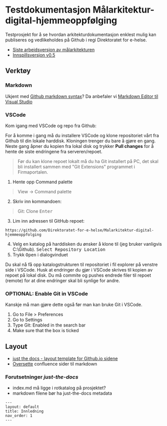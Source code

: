 # Testdokumentasjon Målarkitektur-digital-hjemmeoppfølging

Testprosjekt for å se hvordan arkitekturdokumentasjon enklest mulig kan publiseres og vedlikeholdes på Github i regi Direktoratet for e-helse.

* [Siste arbeidsversjon av målarkitekturen](https://direktoratet-for-e-helse.github.io/Malarkitektur-digital-hjemmeoppfolging/currentbuild)
* [Innspillsversjon v0.5](https://direktoratet-for-e-helse.github.io/Malarkitektur-digital-hjemmeoppfolging/version-0.5)


## Verktøy

### Markdown

Ukjent med [Github markdown syntax](https://docs.github.com/en/get-started/writing-on-github/getting-started-with-writing-and-formatting-on-github/basic-writing-and-formatting-syntax)? Da anbefaler vi [Markdown Editor til Visual Studio](https://marketplace.visualstudio.com/items?itemName=zaaack.markdown-editor)

### VSCode

Kom igang med VSCode og repo fra Github:

For å komme i gang må du installere VSCode og klone repositoriet vårt fra Github til din lokale harddisk. Kloningen trenger du bare å gjøre en gang. Neste gang åpner du kopien fra lokal disk og trykker **Pull changes** for å hente de siste endringene fra serveren/repoet.

> Før du kan klone repoet lokalt må du ha Git installert på PC, det skal bli installert sammen med "Git Extensions" programmet i Firmaportalen.

1. Hente opp Command palette
> View -> Command palette

2. Skriv inn kommandoen: 
> Git: Clone <kbd>Enter</kbd>
3. Lim inn adressen til GitHub repoet:
~~~
https://github.com/Direktoratet-for-e-helse/Malarkitektur-digital-hjemmeoppfolging
~~~
4. Velg en katalog på harddisken du ønsker å klone til (jeg bruker vanligvis C:\Github). <kbd>Select Repository Location</kpd>
5. Trykk <kbd>Open</kbd> i dialogvinduet

Du skal nå få opp katalogstrukturen til repositoriet i fil explorer på venstre side i VSCode.
Husk at endringer du gjør i VSCode skrives til kopien av repoet på lokal disk. Du må commite og pushes endrede filer til repoet (remote) for at dine endringer skal bli synlige for andre.

### OPTIONAL: Enable Git in VSCode

Kanskje må man gjøre dette også før man kan bruke Git i VSCode.

1. Go to File > Preferences
1. Go to Settings
1. Type Git: Enabled in the search bar
1. Make sure that the box is ticked

## Layout

* [just the docs - layout template for Github.io sidene](https://github.com/just-the-docs/just-the-docs)
* [Oversette](https://metamug.com/util/confluence-to-markdown/) confluence sider til markdown

### Forutsetninger *just-the-docs*

* index.md må ligge i rotkatalog på prosjektet?
* markdown filene bør ha just-the-docs metadata

~~~
---
layout: default
title: Innledning
nav_order: 1
---
~~~

